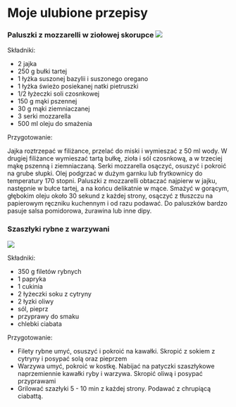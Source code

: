 # Moje ulubione przepisy

### Paluszki z mozzarelli w ziołowej skorupce            ![](http://www.zory24.pl/userfiles/image/sierpie%C5%84%202011/mac2.jpg)

Składniki:
- 2 jajka
- 250 g bułki tartej
- 1 łyżka suszonej bazylii i suszonego oregano
- 1 łyżka świeżo posiekanej natki pietruszki
- 1/2 łyżeczki soli czosnkowej
- 150 g mąki pszennej
- 30 g mąki ziemniaczanej
- 3 serki mozzarella
- 500 ml oleju do smażenia

Przygotowanie:

Jajka roztrzepać w filiżance, przelać do miski i wymieszać z 50 ml wody. W drugiej filiżance wymieszać tartą bułkę, zioła i sól czosnkową, a w trzeciej mąkę pszenną i ziemniaczaną. 
Serki mozzarella osączyć, osuszyć i pokroić na grube słupki. Olej podgrzać w dużym garnku lub frytkownicy do temperatury 170 stopni.
Paluszki z mozzarelli obtaczać najpierw w jajku, następnie w bułce tartej, a na końcu delikatnie w mące. Smażyć w gorącym, głębokim oleju około 30 sekund z każdej strony, osączyć z tłuszczu na papierowym ręczniku kuchennym i od razu podawać. Do paluszków bardzo pasuje salsa pomidorowa, żurawina lub inne dipy.









### Szaszłyki rybne z warzywani
![](http://www.w-spodnicy.pl/g/Kobieta.obiekt2.aspx/380/0/Kobieta/ab2a5ba6-7be6-4692-a5b9-1d805b8f2a41_20100511010326_Szaszlyki-z-grilla.jpg)

Składniki:
* 350 g filetów rybnych
* 1 papryka
* 1 cukinia
* 2 łyżeczki soku z cytryny
* 2 łyzki oliwy
* sól, pieprz
* przyprawy do smaku
* chlebki ciabata


Przygotowanie:
- Filety rybne umyć, osuszyć i pokroić na kawałki. Skropić z sokiem z cytryny i posypać solą oraz pieprzem
- Warzywa umyć, pokroić w kostkę. Nabijać na patyczki szaszłykowe naprzemiennie kawałki ryby i warzywa. Skropić oliwą i posypać przyprawami
- Grilować szazłyki 5 - 10 min z każdej strony. Podawać z chrupiącą ciabattą. 












